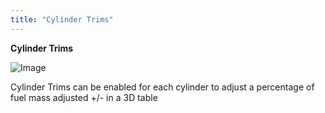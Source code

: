 ```yaml
---
title: "Cylinder Trims"
---
```


**Cylinder Trims**&nbsp;


![Image](</lib/Z Axis15.jpg>)


Cylinder Trims can be enabled for each cylinder to adjust a percentage of fuel mass adjusted +/- in a 3D table

